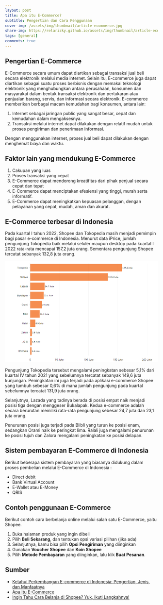 ```yaml
---
layout: post
title: Apa itu E-Commerce?
subtitle: Pengertian dan Cara Penggunaan
cover-img: /assets/img/thumbnail/article-ecommerce.jpg
share-img: https://relarizky.github.io/assets/img/thumbnail/article-ecommerce.jpg
tags: [general]
comments: true
---
```


## Pengertian E-Commerce
E-Commerce secara umum dapat diartikan sebagai transaksi jual beli secara elektronik melalui media internet. Selain itu, E-commerce juga dapat diartikan sebagai suatu proses berbisnis dengan memakai teknologi elektronik yang menghubungkan antara perusahaan, konsumen dan masyarakat dalam bentuk transaksi elektronik dan pertukaran atau penjualan barang, servis, dan informasi secara elektronik. E-commerce memberikan berbagai macam kemudahan bagi konsumen, antara lain:

1. Internet sebagai jaringan public yang sangat besar, cepat dan kemudahan dalam mengaksesnya.
2. Transaksi melalui internet dapat dilakukan dengan relatif mudah untuk proses pengiriman dan penerimaan informasi.

Dengan menggunakan internet, proses jual beli dapat dilakukan dengan menghemat biaya dan waktu.

## Faktor lain yang mendukung E-Commerce

1. Cakupan yang luas
2. Proses transaksi yang cepat
3. E-Commerce dapat mendorong kreatifitas dari pihak penjual secara cepat dan tepat
4. E-Commerce dapat menciptakan efesiensi yang tinggi, murah serta informatif.
5. E-Commerce dapat meningkatkan kepuasan pelanggan, dengan pelayanan yang cepat, mudah, aman dan akurat.

## E-Commerce terbesar di Indonesia

Pada kuartal I tahun 2022, Shopee dan Tokopedia masih menjadi pemimpin bagi pasar e-commerce di Indonesia. Menurut data iPrice, jumlah pengunjung Tokopedia baik melalui seluler maupun desktop pada kuartal I 2022 rata-rata mencapai 157,2 juta orang. Sementara pengunjung Shopee tercatat sebanyak 132,8 juta orang.

![Biggest E-Commerce](/assets/img/post/article-ecommerce-olshops.png)

Pengunjung Tokopedia tersebut mengalami peningkatan sebesar 5,1% dari kuartal IV tahun 2021 yang sebelumnya tercatat sebanyak 149,6 juta kunjungan. Peningkatan ini juga terjadi pada aplikasi e-commerce Shopee yang tumbuh sebesar 0,6% di mana jumlah pengunjung pada kuartal sebelumnya tercatat 131,9 juta orang.

Selanjutnya, Lazada yang tadinya berada di posisi empat naik menjadi posisi tiga dengan menggeser Bukalapak. Kedua e-commerce adalah secara berurutan memiliki rata-rata pengunjung sebesar 24,7 juta dan 23,1 juta orang.

Penurunan posisi juga terjadi pada Blibli yang turun ke posisi enam, sedangkan Orami naik ke peringkat lima. Ralali juga mengalami penurunan ke posisi tujuh dan Zalora mengalami peningkatan ke posisi delapan.

## Sistem pembayaran E-Commerce di Indonesia

Berikut beberapa sistem pembayaran yang biasanya didukung dalam proses pembelian melalui E-Commerce di Indonesia :
- Direct debit
- Bank Virtual Account
- E-Wallet atau E-Money
- QRIS

## Contoh penggunaan E-Commerce

Berikut contoh cara berbelanja online melalui salah satu E-Commerce, yaitu Shopee.
1. Buka halaman produk yang ingin dibeli
2. Pilih **Beli Sekarang**, dan tentukan opsi variasi pilihan (jika ada)
3. Selanjutnya, kamu bisa pilih **Opsi Pengiriman** yang diinginkan
4. Gunakan **Voucher Shopee** dan **Koin Shopee**
5. Pilih **Metode Pembayaran** yang diinginkan, lalu klik **Buat Pesanan**.

## Sumber
- [Ketahui Perkembangan E-commerce di Indonesia: Pengertian, Jenis, dan Manfaatnya](https://developers.bri.co.id/id/news/ketahui-perkembangan-e-commerce-di-indonesia-pengertian-jenis-dan-manfaatnya)
- [Apa Itu E-Commerce](https://www.unpas.ac.id/apa-itu-e-commerce/)
- [Ingin Tahu Cara Belanja di Shopee? Yuk, Ikuti Langkahnya!](https://shopee.co.id/inspirasi-shopee/ingin-tahu-cara-belanja-di-shopee-yuk-ikuti-langkahnya/)
